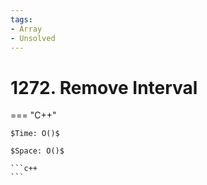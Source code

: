 ```yaml
---
tags:
- Array
- Unsolved
---
```



# 1272. Remove Interval

=== "C++"

    $Time: O()$

    $Space: O()$

    ```c++
    ```